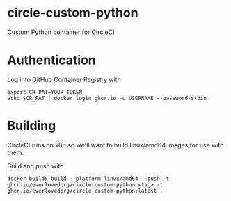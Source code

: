 # circle-custom-python

Custom Python container for CircleCI

# Authentication

Log into GitHub Container Registry with

```
export CR_PAT=YOUR_TOKEN
echo $CR_PAT | docker login ghcr.io -u USERNAME --password-stdin
```

# Building

CircleCI runs on x86 so we'll want to build linux/amd64 images for use with them.

Build and push with

```
docker buildx build --platform linux/amd64 --push -t ghcr.io/everlovedorg/circle-custom-python:<tag> -t ghcr.io/everlovedorg/circle-custom-python:latest .
```
